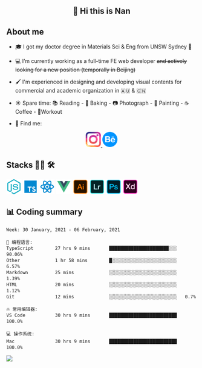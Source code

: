 <h2 align="center">👋 Hi this is Nan</h2>

## About me

- 🎓 I got my doctor degree in Materials Sci & Eng from UNSW Sydney :koala:

- :computer: I’m currently working as a full-time FE web developer ~~and actively looking for a new position (temporally in Beijing)~~

- :paintbrush: I'm experienced in designing and developing visual contents for commercial and academic organization in :australia: & :cn:

- :sunny: Spare time: :books: Reading - :bread: Baking - :camera: Photograph - :art: Painting - :coffee: Coffee - 💪Workout

- 💬 Find me:
<div align="center">
<a href="https://www.instagram.com/divetothesea/">

<img src="https://raw.githubusercontent.com/southchen/southchen/master/assets/instagram.svg" height="40em"  alt="divetothesea instagram"/>
</a>
<a href="https://www.behance.net/southchen">
<img src="https://raw.githubusercontent.com/southchen/southchen/master/assets/Behance.svg" height="40em"  alt="behance"/>
</a>
</div>

## Stacks 👨‍💻 🛠

<p align='left'>
<div style="display:inline-block">
<img src="https://raw.githubusercontent.com/southchen/southchen/master/assets/JavaScript.svg" height="40em"  alt="javascript"/>
<img src="https://raw.githubusercontent.com/southchen/southchen/master/assets/ts.svg" height="40em"  alt="typescript"/>
<img src="https://raw.githubusercontent.com/southchen/southchen/master/assets/react.svg" height="40em"  alt="react"/>
<img src="https://raw.githubusercontent.com/southchen/southchen/master/assets/Vue.svg" height="40em"  alt="vue"/>
<img src="https://raw.githubusercontent.com/southchen/southchen/master/assets/Adobe Ai.svg" height="40em"  alt="adobe ai"/>
<img src="https://raw.githubusercontent.com/southchen/southchen/master/assets/Adobe Lr.svg" height="40em"  alt="adobe lr"/>
<img src="https://raw.githubusercontent.com/southchen/southchen/master/assets/Adobe Ps.svg" height="40em"  alt="adobe Ps"/>
<img src="https://raw.githubusercontent.com/southchen/southchen/master/assets/Adobe Xd.svg" height="40em"  alt="adobe Xd"/>
</div>
</p>





## 📊 Coding summary

<!--START_SECTION:waka-->
```text
Week: 30 January, 2021 - 06 February, 2021

💬 编程语言:
TypeScript        27 hrs 9 mins       ██████████████████████░░░   90.06%
Other             1 hr 58 mins        █░░░░░░░░░░░░░░░░░░░░░░░░   6.57%
Markdown          25 mins             ░░░░░░░░░░░░░░░░░░░░░░░░░   1.39%
HTML              20 mins             ░░░░░░░░░░░░░░░░░░░░░░░░░   1.12%
Git               12 mins             ░░░░░░░░░░░░░░░░░░░░░░░░░   0.7%

🔥 常用编辑器:
VS Code           30 hrs 9 mins       █████████████████████████   100.0%

💻 操作系统:
Mac               30 hrs 9 mins       █████████████████████████   100.0%

```


<!--END_SECTION:waka-->

<!-- ## Reading -->

![](https://visitor-badge.glitch.me/badge?page_id=southchen.southchen)
